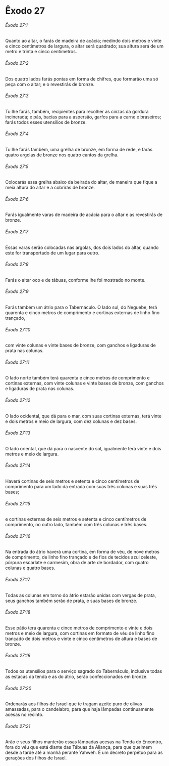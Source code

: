 # Êxodo 27

###### Êxodo 27:1

Quanto ao altar, o farás de madeira de acácia; medindo dois metros e vinte e cinco centímetros de largura, o altar será quadrado; sua altura será de um metro e trinta e cinco centímetros.

###### Êxodo 27:2

Dos quatro lados farás pontas em forma de chifres, que formarão uma só peça com o altar; e o revestirás de bronze.

###### Êxodo 27:3

Tu lhe farás, também, recipientes para recolher as cinzas da gordura incinerada; e pás, bacias para a aspersão, garfos para a carne e braseiros; farás todos esses utensílios de bronze.

###### Êxodo 27:4

Tu lhe farás também, uma grelha de bronze, em forma de rede, e farás quatro argolas de bronze nos quatro cantos da grelha.

###### Êxodo 27:5

Colocarás essa grelha abaixo da beirada do altar, de maneira que fique a meia altura do altar e a cobrirás de bronze.

###### Êxodo 27:6

Farás igualmente varas de madeira de acácia para o altar e as revestirás de bronze.

###### Êxodo 27:7

Essas varas serão colocadas nas argolas, dos dois lados do altar, quando este for transportado de um lugar para outro.

###### Êxodo 27:8

Farás o altar oco e de tábuas, conforme lhe foi mostrado no monte.

###### Êxodo 27:9

Farás também um átrio para o Tabernáculo. O lado sul, do Neguebe, terá quarenta e cinco metros de comprimento e cortinas externas de linho fino trançado,

###### Êxodo 27:10

com vinte colunas e vinte bases de bronze, com ganchos e ligaduras de prata nas colunas.

###### Êxodo 27:11

O lado norte também terá quarenta e cinco metros de comprimento e cortinas externas, com vinte colunas e vinte bases de bronze, com ganchos e ligaduras de prata nas colunas.

###### Êxodo 27:12

O lado ocidental, que dá para o mar, com suas cortinas externas, terá vinte e dois metros e meio de largura, com dez colunas e dez bases.

###### Êxodo 27:13

O lado oriental, que dá para o nascente do sol, igualmente terá vinte e dois metros e meio de largura.

###### Êxodo 27:14

Haverá cortinas de seis metros e setenta e cinco centímetros de comprimento para um lado da entrada com suas três colunas e suas três bases;

###### Êxodo 27:15

e cortinas externas de seis metros e setenta e cinco centímetros de comprimento, no outro lado, também com três colunas e três bases.

###### Êxodo 27:16

Na entrada do átrio haverá uma cortina, em forma de véu, de nove metros de comprimento, de linho fino trançado e de fios de tecidos azul celeste, púrpura escarlate e carmesim, obra de arte de bordador, com quatro colunas e quatro bases.

###### Êxodo 27:17

Todas as colunas em torno do átrio estarão unidas com vergas de prata, seus ganchos também serão de prata, e suas bases de bronze.

###### Êxodo 27:18

Esse pátio terá quarenta e cinco metros de comprimento e vinte e dois metros e meio de largura, com cortinas em formato de véu de linho fino trançado de dois metros e vinte e cinco centímetros de altura e bases de bronze.

###### Êxodo 27:19

Todos os utensílios para o serviço sagrado do Tabernáculo, inclusive todas as estacas da tenda e as do átrio, serão confeccionados em bronze.

###### Êxodo 27:20

Ordenarás aos filhos de Israel que te tragam azeite puro de olivas amassadas, para o candelabro, para que haja lâmpadas continuamente acesas no recinto.

###### Êxodo 27:21

Arão e seus filhos manterão essas lâmpadas acesas na Tenda do Encontro, fora do véu que está diante das Tábuas da Aliança, para que queimem desde a tarde até a manhã perante Yahweh. É um decreto perpétuo para as gerações dos filhos de Israel.

